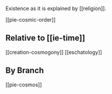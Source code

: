 Existence as it is explained by [[religion]].

[[pie-cosmic-order]]

## Relative to [[ie-time]]
[[creation-cosmogony]]
[[eschatology]]


## By Branch
[[pie-cosmos]]